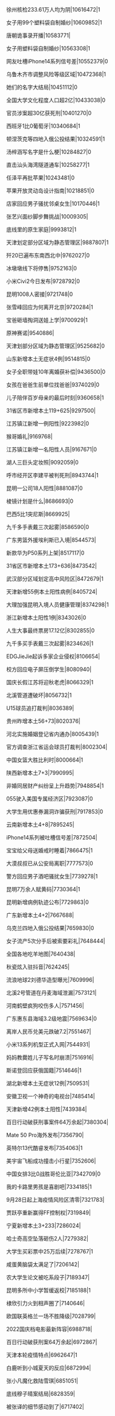 徐州核检233.61万人均为阴|10616472|1

女子用99个塑料袋自制婚纱|10609852|1

唐朝诡事录开播|10583771|

女子用塑料袋自制婚纱|10563308|1

网友吐槽iPhone14系列信号差|10552379|0

乌鲁木齐市调整风险等级区域|10472368|1

她们的名字大结局|10451112|0

全国大学文化程度人口超2亿|10433038|0

官员涉案超30亿获死刑|10401270|0

西班牙1比0葡萄牙|10340684|1

顿涅茨克等四地入俄公投结果|10324591|1

汤梓涵写名字是什么梗|10284827|0

直击汕头海湾隧道通车|10258277|1

任泽平再批苹果|10243481|0

苹果开放灵动岛设计指南|10218851|0

店家回应男子骚扰邻桌女生|10170446|1

张艺兴面纱脚步舞挑战|10009305|

底线里的原生家庭|9993812|1

天津划定部分区域为静态管理区|9887807|1

歼20已遍布东南西北中|9762027|0

冰墩墩线下将停售|9752163|0

小米Civi2今日发布|9728792|0

昆明1008人密接|9721748|0

张雪峰回应为何离开北京|9720284|1

宝爸砸墙掏洞送娃上学|9700929|1

原神赛诺|9540886|

天津划部分区域为静态管理区|9525682|0

山东新增本土无症状4例|9514815|0

女子全职带娃10年离婚获补偿|9436500|0

女孩在爸爸生前单位找爸爸|9374029|0

儿子陪伴百岁母亲的最后时刻|9360658|1

31省区市新增本土119+625|9297500|

江苏镇江新增一例阳性|9223982|0

猴哥婚礼|9169768|

江苏镇江新增一名阳性人员|9167671|0

湖人三巨头定妆照|9092059|0

呼市经开区李建平被判死刑|8943744|1

昆明一公司18人阳性|8881087|0

棱镜计划是什么|8686693|0

巴西5比1突尼斯|8669925|

九千多手表戴三次起雾|8586590|0

广东男篮外援埃利斯已入境|8544573|

新款华为P50系列上架|8517117|0

31省区市新增本土173+636|8473542|

武汉部分区域划定高中风险区|8472679|1

天津新增55例本土阳性病例|8405724|

大理加强昆明入境人员健康管理|8374298|1

浙江新增本土阳性1例|8343026|0

人生大事最终票房17.12亿|8302855|0

九千多买手表戴三次起雾|8234626|1

EDGJieJie起诉多家企业侵权|8106654|

校方回应电子屏压倒学生|8080940|

国庆长假江苏将迎秋老虎|8066329|1

北溪管道遭破坏|8056732|1

U15球员追打裁判|8036389|

贵州昨增本土56+73|8020376|

河北实施婚姻登记省内通办|8005439|1

官方调查浙江省运会球员打裁判|8002304|

中国女篮大胜比利时|8000664|1

陕西新增本土7+3|7990995|

非婚同居财产纠纷呈上升趋势|7948854|1

055驶入美国专属经济区|7923087|0

大学生用优惠券漏洞诈骗获刑|7917853|0

云南新增本土4+8|7895245|

iPhone14系列被吐槽信号差|7872504|

宝宝给父母送婚戒时睡着|7866475|1

大漠叔叔已从公安局离职|7777573|0

警方回应男子酒吧骚扰女生|7739278|1

昆明7万余人赋黄码|7730364|1

昆明新增病例轨迹公布|7729863|0

广东新增本土4+2|7667688|

乌克兰四地入俄公投结果|7659830|0

女子流产5次分手后被索要彩礼|7648444|

全国各地吃羊地图|7640438|

秋瓷炫入驻抖音|7624245|

流浪地球2刘德华造型曝光|7609996|

北溪2号管道在丹麦海域泄漏|7573121|

河南鹤壁疯狗咬伤多人|7571456|

广东惠东县海域3.2级地震|7569634|0

离岸人民币兑美元跌破7.2|7551467|

小米13系列机型正式入网|7544931|

妈妈教爨姓儿子写名时崩溃|7516916|

斯诺登回应获俄国籍|7514646|1

湖北新增本土无症状12例|7509531|

安徽卫视一个神奇的电视台|7485414|

天津新增42例本土阳性|7439384|

百日行动破获刑事案件64万余起|7380304|

Mate 50 Pro海外发布|7356790|

英特尔13代酷睿发布|7354063|1

美宇宙飞船成功撞击小行星|7352606|

中国女排3比0战胜哥伦比亚|7342709|0

我的卡路里男孩是喜剧吧|7334185|1

9月28日起上海疫情风险区清零|7321783|

贾跃亭重新赢得FF控制权|7319849|

宁夏新增本土3+233|7286024|

哈士奇高空坠落砸伤2人|7279382|

大学生买彩票中25万后续|7278767|1

咸蛋黄脑袋太满足了|7206142|

农大学生论文被吃系段子|7189347|

昆明多所中小学暂缓返校|7185188|1

棣欣引力火到相声圈了|7140646|

欧国联英格兰一场不胜降级|7028799|

2022国庆档电影最新阵容|6988718|

百日行动破获刑案64万余起|6972867|

天津本轮疫情特点|6962647|1

白鹿听到小城夏天的反应|6872994|

张小凡魔化救陆雪琪|6851051|

底线穆子晴案结局|6828359|

被张译的细节感动到了|6717402|

